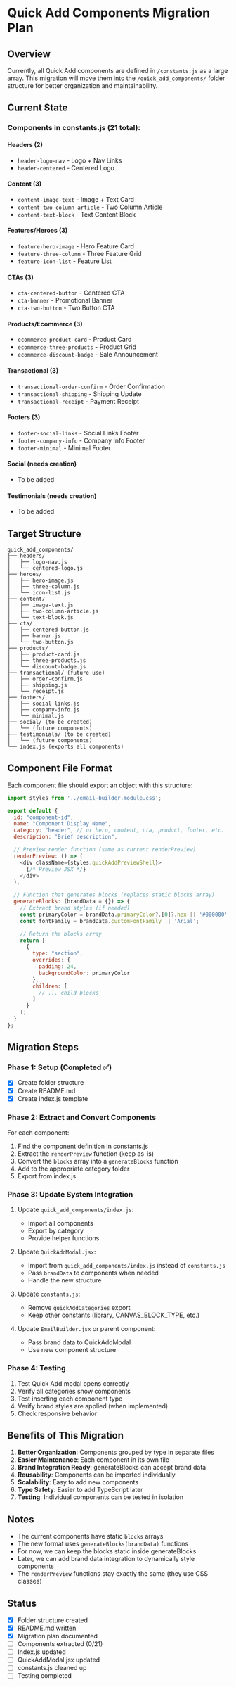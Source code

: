 # Quick Add Components Migration Plan

## Overview
Currently, all Quick Add components are defined in `/constants.js` as a large array. This migration will move them into the `/quick_add_components/` folder structure for better organization and maintainability.

## Current State

### Components in constants.js (21 total):

#### Headers (2)
- `header-logo-nav` - Logo + Nav Links
- `header-centered` - Centered Logo

#### Content (3)
- `content-image-text` - Image + Text Card
- `content-two-column-article` - Two Column Article
- `content-text-block` - Text Content Block

#### Features/Heroes (3)
- `feature-hero-image` - Hero Feature Card
- `feature-three-column` - Three Feature Grid
- `feature-icon-list` - Feature List

#### CTAs (3)
- `cta-centered-button` - Centered CTA
- `cta-banner` - Promotional Banner
- `cta-two-button` - Two Button CTA

#### Products/Ecommerce (3)
- `ecommerce-product-card` - Product Card
- `ecommerce-three-products` - Product Grid
- `ecommerce-discount-badge` - Sale Announcement

#### Transactional (3)
- `transactional-order-confirm` - Order Confirmation
- `transactional-shipping` - Shipping Update
- `transactional-receipt` - Payment Receipt

#### Footers (3)
- `footer-social-links` - Social Links Footer
- `footer-company-info` - Company Info Footer
- `footer-minimal` - Minimal Footer

#### Social (needs creation)
- To be added

#### Testimonials (needs creation)
- To be added

## Target Structure

```
quick_add_components/
├── headers/
│   ├── logo-nav.js
│   └── centered-logo.js
├── heroes/
│   ├── hero-image.js
│   ├── three-column.js
│   └── icon-list.js
├── content/
│   ├── image-text.js
│   ├── two-column-article.js
│   └── text-block.js
├── cta/
│   ├── centered-button.js
│   ├── banner.js
│   └── two-button.js
├── products/
│   ├── product-card.js
│   ├── three-products.js
│   └── discount-badge.js
├── transactional/ (future use)
│   ├── order-confirm.js
│   ├── shipping.js
│   └── receipt.js
├── footers/
│   ├── social-links.js
│   ├── company-info.js
│   └── minimal.js
├── social/ (to be created)
│   └── (future components)
├── testimonials/ (to be created)
│   └── (future components)
└── index.js (exports all components)
```

## Component File Format

Each component file should export an object with this structure:

```javascript
import styles from '../email-builder.module.css';

export default {
  id: "component-id",
  name: "Component Display Name",
  category: "header", // or hero, content, cta, product, footer, etc.
  description: "Brief description",

  // Preview render function (same as current renderPreview)
  renderPreview: () => (
    <div className={styles.quickAddPreviewShell}>
      {/* Preview JSX */}
    </div>
  ),

  // Function that generates blocks (replaces static blocks array)
  generateBlocks: (brandData = {}) => {
    // Extract brand styles (if needed)
    const primaryColor = brandData.primaryColor?.[0]?.hex || '#000000';
    const fontFamily = brandData.customFontFamily || 'Arial';

    // Return the blocks array
    return [
      {
        type: "section",
        overrides: {
          padding: 24,
          backgroundColor: primaryColor
        },
        children: [
          // ... child blocks
        ]
      }
    ];
  }
};
```

## Migration Steps

### Phase 1: Setup (Completed ✅)
- [x] Create folder structure
- [x] Create README.md
- [x] Create index.js template

### Phase 2: Extract and Convert Components

For each component:
1. Find the component definition in constants.js
2. Extract the `renderPreview` function (keep as-is)
3. Convert the `blocks` array into a `generateBlocks` function
4. Add to the appropriate category folder
5. Export from index.js

### Phase 3: Update System Integration

1. Update `quick_add_components/index.js`:
   - Import all components
   - Export by category
   - Provide helper functions

2. Update `QuickAddModal.jsx`:
   - Import from `quick_add_components/index.js` instead of `constants.js`
   - Pass `brandData` to components when needed
   - Handle the new structure

3. Update `constants.js`:
   - Remove `quickAddCategories` export
   - Keep other constants (library, CANVAS_BLOCK_TYPE, etc.)

4. Update `EmailBuilder.jsx` or parent component:
   - Pass brand data to QuickAddModal
   - Use new component structure

### Phase 4: Testing

1. Test Quick Add modal opens correctly
2. Verify all categories show components
3. Test inserting each component type
4. Verify brand styles are applied (when implemented)
5. Check responsive behavior

## Benefits of This Migration

1. **Better Organization**: Components grouped by type in separate files
2. **Easier Maintenance**: Each component in its own file
3. **Brand Integration Ready**: generateBlocks can accept brand data
4. **Reusability**: Components can be imported individually
5. **Scalability**: Easy to add new components
6. **Type Safety**: Easier to add TypeScript later
7. **Testing**: Individual components can be tested in isolation

## Notes

- The current components have static `blocks` arrays
- The new format uses `generateBlocks(brandData)` functions
- For now, we can keep the blocks static inside generateBlocks
- Later, we can add brand data integration to dynamically style components
- The `renderPreview` functions stay exactly the same (they use CSS classes)

## Status

- [x] Folder structure created
- [x] README.md written
- [x] Migration plan documented
- [ ] Components extracted (0/21)
- [ ] Index.js updated
- [ ] QuickAddModal.jsx updated
- [ ] constants.js cleaned up
- [ ] Testing completed
